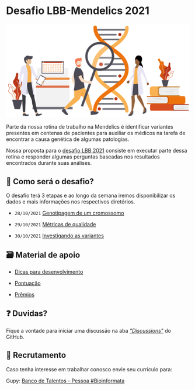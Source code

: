 # Desafio LBB-Mendelics 2021

<p align="center">
  <img src="img/mendelics.png" alt="Ilustração Mendelics">
</p>

Parte da nossa rotina de trabalho na Mendelics é identificar variantes presentes em centenas de pacientes para auxiliar os médicos na tarefa de encontrar a causa genética de algumas patologias.

Nossa proposta para o [desafio LBB 2021](https://lbb.ime.usp.br/desafio/desafio-mendelics) consiste em executar parte dessa rotina e responder algumas perguntas baseadas nos resultados encontrados durante suas análises.

## 💭 Como será o desafio?

O desafio terá 3 etapas e ao longo da semana iremos disponibilizar os dados e mais informações nos respectivos diretórios. 

- `28/10/2021` [Genotipagem de um cromossomo](Dia_1/README.md)

- `29/10/2021` [Métricas de qualidade](Dia_2/README.md)

- `30/10/2021` [Investigando as variantes](Dia_3/README.md)


## 🗃 Material de apoio

- [Dicas para desenvolvimento](dicas-desenvolvimento.md)

- [Pontuação](pontuacao.md)

- [Prêmios](premios.md)


## ❓ Duvidas?

Fique a vontade para iniciar uma discussão na aba [*"Discussions"*](https://github.com/mendelics/lbb-mendelics-2021/discussions) do GitHub.

## 👥 Recrutamento

Caso tenha interesse em trabalhar conosco envie seu currículo para:

Gupy: [Banco de Talentos - Pessoa #Bioinformata](https://mendelics.gupy.io/jobs/1273951?jobBoardSource=gupy_public_page)
